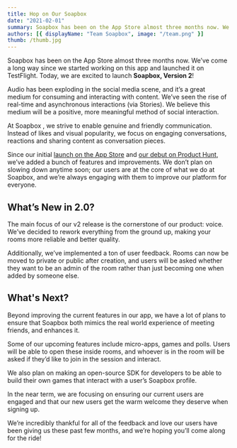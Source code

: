 ```yaml
---
title: Hop on Our Soapbox
date: "2021-02-01"
summary: Soapbox has been on the App Store almost three months now. We’ve come a long way since we started working on this app and launched it on TestFlight. Today, we are excited to launch Soapbox, Version 2!
authors: [{ displayName: "Team Soapbox", image: "/team.png" }]
thumb: /thumb.jpg
---
```


Soapbox has been on the App Store almost three months now. We’ve come a long way since we started working on this app and launched it on TestFlight. Today, we are excited to launch **Soapbox, Version 2**!

Audio has been exploding in the social media scene, and it’s a great medium for consuming and interacting with content. We’ve seen the rise of real-time and asynchronous interactions (via Stories). We believe this medium will be a positive, more meaningful method of social interaction.

At Soapbox , we strive to enable genuine and friendly communication. Instead of likes and visual popularity, we focus on engaging conversations, reactions and sharing content as conversation pieces.

Since our initial [launch on the App Store](https://apps.apple.com/us/app/soapbox-talk-with-anyone/id1529283270) and [our debut on Product Hunt](https://www.producthunt.com/posts/soapbox-talk-with-anyone), we’ve added a bunch of features and improvements. We don’t plan on slowing down anytime soon; our users are at the core of what we do at Soapbox, and we’re always engaging with them to improve our platform for everyone.

## What’s New in 2.0?

The main focus of our v2 release is the cornerstone of our product: voice. We’ve decided to rework everything from the ground up, making your rooms more reliable and better quality.

Additionally, we’ve implemented a ton of user feedback. Rooms can now be moved to private or public after creation, and users will be asked whether they want to be an admin of the room rather than just becoming one when added by someone else.

## What's Next?

Beyond improving the current features in our app, we have a lot of plans to ensure that Soapbox both mimics the real world experience of meeting friends, and enhances it.

Some of our upcoming features include micro-apps, games and polls. Users will be able to open these inside rooms, and whoever is in the room will be asked if they’d like to join in the session and interact.

We also plan on making an open-source SDK for developers to be able to build their own games that interact with a user’s Soapbox profile.

In the near term, we are focusing on ensuring our current users are engaged and that our new users get the warm welcome they deserve when signing up.

We’re incredibly thankful for all of the feedback and love our users have been giving us these past few months, and we’re hoping you’ll come along for the ride!

